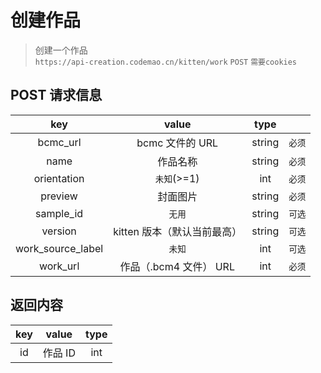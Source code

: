 # 创建作品

> 创建一个作品  
> `https://api-creation.codemao.cn/kitten/work` `POST` `需要cookies`

## POST 请求信息

|        key        |            value            |  type  |        |
| :---------------: | :-------------------------: | :----: | :----: |
|     bcmc_url      |       bcmc 文件的 URL       | string | `必须` |
|       name        |          作品名称           | string | `必须` |
|    orientation    |         `未知`(>=1)         |  int   | `必须` |
|      preview      |          封面图片           | string | `必须` |
|     sample_id     |           `无用`            | string | `可选` |
|      version      | kitten 版本（默认当前最高） | string | `可选` |
| work_source_label |           `未知`            |  int   | `可选` |
|     work_url      |   作品（.bcm4 文件） URL    |  int   | `必须` |

## 返回内容

| key |  value  | type |
| :-: | :-----: | :--: |
| id  | 作品 ID | int  |
